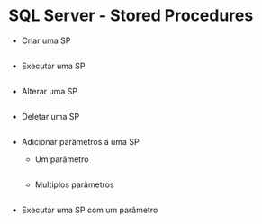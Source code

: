 # SQL Server - Stored Procedures

- Criar uma SP
    ~~~sql

    ~~~

- Executar uma SP
    ~~~sql

    ~~~

- Alterar uma SP
    ~~~sql

    ~~~

- Deletar uma SP
    ~~~sql

    ~~~

- Adicionar parâmetros a uma SP
    -  Um parâmetro
    ~~~sql

    ~~~
    
    -  Multiplos parâmetros
    ~~~sql

    ~~~

- Executar uma SP com um parâmetro
    ~~~sql

    ~~~
